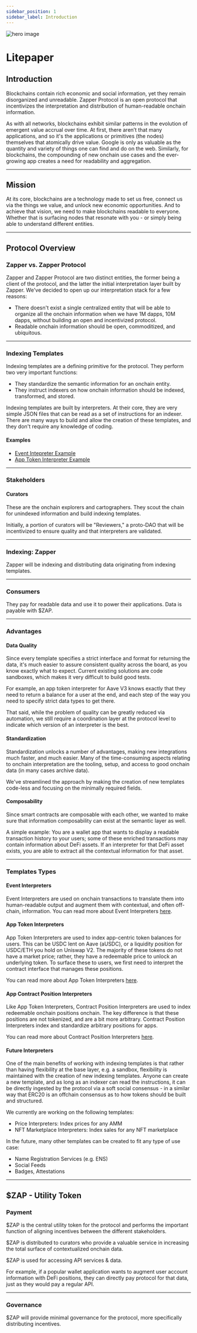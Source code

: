 ```yaml
---
sidebar_position: 1
sidebar_label: Introduction
---
```


![hero image](/img/assets/litepaper_hero_image.png)

# Litepaper

## Introduction

Blockchains contain rich economic and social information, yet they remain disorganized and unreadable. Zapper Protocol is an open protocol that incentivizes the interpretation and distribution of human-readable onchain information.

As with all networks, blockchains exhibit similar patterns in the evolution of emergent value accrual over time. At first, there aren’t that many applications, and so it's the applications or primitives (the nodes) themselves that atomically drive value. Google is only as valuable as the quantity and variety of things one can find and do on the web. Similarly, for blockchains, the compounding of new onchain use cases and the ever-growing app creates a need for readability and aggregation.

---

## Mission

At its core, blockchains are a technology made to set us free, connect us via the things we value, and unlock new economic opportunities. And to achieve that vision, we need to make blockchains readable to everyone. Whether that is surfacing nodes that resonate with you - or simply being able to understand different entities.

---

## Protocol Overview

### Zapper vs. Zapper Protocol

Zapper and Zapper Protocol are two distinct entities, the former being a client of the protocol, and the latter the initial interpretation layer built by Zapper. We've decided to open up our interpretation stack for a few reasons:

- There doesn't exist a single centralized entity that will be able to organize all the onchain information when we have 1M dapps, 10M dapps, without building an open and incentivized protocol.
- Readable onchain information should be open, commoditized, and ubiquitous.

---

### Indexing Templates

Indexing templates are a defining primitive for the protocol. They perform two very important functions:

- They standardize the semantic information for an onchain entity.
- They instruct indexers on how onchain information should be indexed, transformed, and stored.

Indexing templates are built by interpreters. At their core, they are very simple JSON files that can be read as a set of instructions for an indexer. There are many ways to build and allow the creation of these templates, and they don't require any knowledge of coding.

#### Examples

- [Event Intepreter Example](/docs/interpretation/event-interpretation/overview#example)
- [App Token Interpreter Example](/docs/interpretation/overview#example)

---

### Stakeholders

#### Curators

These are the onchain explorers and cartographers. They scout the chain for unindexed information and build indexing templates.

Initially, a portion of curators will be "Reviewers," a proto-DAO that will be incentivized to ensure quality and that interpreters are validated.

---

### Indexing: Zapper

Zapper will be indexing and distributing data originating from indexing templates.

---

### Consumers

They pay for readable data and use it to power their applications. Data is payable with $ZAP.

---

### Advantages

#### Data Quality

Since every template specifies a strict interface and format for returning the data, it's much easier to assure consistent quality across the board, as you know exactly what to expect. Current existing solutions are code sandboxes, which makes it very difficult to build good tests.

For example, an app token interpreter for Aave V3 knows exactly that they need to return a balance for a user at the end, and each step of the way you need to specify strict data types to get there.

That said, while the problem of quality can be greatly reduced via automation, we still require a coordination layer at the protocol level to indicate which version of an interpreter is the best.

#### Standardization

Standardization unlocks a number of advantages, making new integrations much faster, and much easier. Many of the time-consuming aspects relating to onchain interpretation are the tooling, setup, and access to good onchain data (in many cases archive data).

We've streamlined the approach by making the creation of new templates code-less and focusing on the minimally required fields.

#### Composability

Since smart contracts are composable with each other, we wanted to make sure that information composability can exist at the semantic layer as well.

A simple example:
You are a wallet app that wants to display a readable transaction history to your users; some of these enriched transactions may contain information about DeFi assets. If an interpreter for that DeFi asset exists, you are able to extract all the contextual information for that asset.

---

### Templates Types

#### Event Interpreters

Event Interpreters are used on onchain transactions to translate them into human-readable output and augment them with contextual, and often off-chain, information. You can read more about Event Interpreters [here](docs/interpretation/event-interpretation/overview).

#### App Token Interpreters

App Token Interpreters are used to index app-centric token balances for users. This can be USDC lent on Aave (aUSDC), or a liquidity position for USDC/ETH you hold on Uniswap V2. The majority of these tokens do not have a market price; rather, they have a redeemable price to unlock an underlying token. To surface these to users, we first need to interpret the contract interface that manages these positions.

You can read more about App Token Interpreters [here](docs/interpretation/app-token-interpretation/overview).

#### App Contract Position Interpreters

Like App Token Interpreters, Contract Position Interpreters are used to index redeemable onchain positions onchain. The key difference is that these positions are not tokenized, and are a bit more arbitrary. Contract Position Interpreters index and standardize arbitrary positions for apps.

You can read more about Contract Position Interpreters [here](docs/interpretation/contract-position-interpretation/overview).

#### Future Interpreters

One of the main benefits of working with indexing templates is that rather than having flexibility at the base layer, e.g. a sandbox, flexibility is maintained with the creation of new indexing templates. Anyone can create a new template, and as long as an indexer can read the instructions, it can be directly ingested by the protocol via a soft social consensus - in a similar way that ERC20 is an offchain consensus as to how tokens should be built and structured.

We currently are working on the following templates:

- Price Interpreters: Index prices for any AMM
- NFT Marketplace Interpreters: Index sales for any NFT marketplace

In the future, many other templates can be created to fit any type of use case:

- Name Registration Services (e.g. ENS)
- Social Feeds
- Badges, Attestations

---

## $ZAP - Utility Token

### Payment

$ZAP is the central utility token for the protocol and performs the important function of aligning incentives between the different stakeholders.

$ZAP is distributed to curators who provide a valuable service in increasing the total surface of contextualized onchain data.

$ZAP is used for accessing API services & data.

For example, if a popular wallet application wants to augment user account information with DeFi positions, they can directly pay protocol for that data, just as they would pay a regular API.

---

### Governance

$ZAP will provide minimal governance for the protocol, more specifically distributing incentives.
